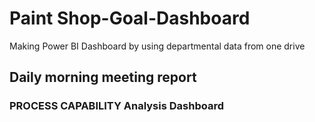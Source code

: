 # Paint Shop-Goal-Dashboard
Making Power BI Dashboard by using departmental data from one drive
## Daily morning meeting report 
### PROCESS CAPABILITY Analysis Dashboard
